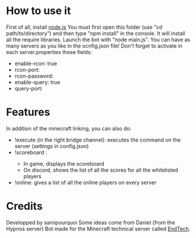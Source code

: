 # How to use it

First of all, install [node.js](https://nodejs.org/en/)
You must first open this folder (use "cd path/to/directory") and then type "npm install" in the console. It will install all the require libraries.
Launch the bot with "node main.js".
You can have as many servers as you like in the ocnfig.json file!
Don't forget to activate in each server.properties these fields:
- enable-rcon: true
- rcon-port: <choose a port>
- rcon-password: <choose a password>
- enable-query: true
- query-port: <choose a port>

# Features
In addition of the minecraft linking, you can also do:
- !execute <command> (in the right bridge channel): executes the command on the server (settings in config.json)
- !scoreboard <scoreboard>: 
    - In game, displays the scoreboard
    - On discord, shows the list of all the scores for all the whitelisted players
- !online: gives a list of all the online players on every server

# Credits
Developped by samipourquoi
Some ideas come from Daniel (from the Hypnos server)
Bot made for the Minecraft technical server called [EndTech](https://endte.ch).
